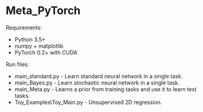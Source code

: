 # Meta_PyTorch



Requirements:
* Python 3.5+
* numpy + matplotlib
* PyTorch 0.2+ with CUDA

Run files:
* main_standard.py         - Learn standard neural network in a single task.
* main_Bayes.py            - Learn stochastic neural network in a single task.
* main_Meta.py             - Learns a prior from training tasks and use it to learn test tasks.
* Toy_Examples\Toy_Main.py -  Unsupervised 2D  regression.

